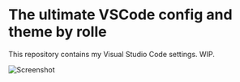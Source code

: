 # The ultimate VSCode config and theme by rolle

This repository contains my Visual Studio Code settings. WIP.

![Screenshot](https://i.imgur.com/UzB63uy.png "Screenshot")